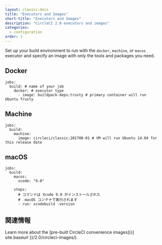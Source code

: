 ```yaml
---
layout: classic-docs
title: "Executors and Images"
short-title: "Executors and Images"
description: "CircleCI 2.0 executors and images"
categories:
  - configuration
order: 1
---
```

Set up your build environment to run with the `docker`, `machine`, or `macos` executor and specify an image with only the tools and packages you need.

## Docker

    jobs:
      build: # name of your job
        docker: # executor type
          - image: buildpack-deps:trusty # primary container will run Ubuntu Trusty
    

## Machine

    jobs:
      build: 
        machine: 
          image: circleci/classic:201708-01 # VM will run Ubuntu 14.04 for this release date
    

## macOS

    jobs:
      build:
        macos:
          xcode: "9.0"
    
        steps:
          # コマンドは Xcode 9.0 がインストールされた
          #  macOS コンテナで実行されます
          - run: xcodebuild -version
    

## 関連情報

Learn more about the [pre-built CircleCI convenience images]({{ site.baseurl }}/2.0/circleci-images/).